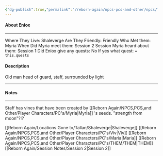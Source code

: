 ```yaml
---
{"dg-publish":true,"permalink":"/reborn-again/npcs-pcs-and-other/npcs/friendly/eniox/"}
---
```



#### About Eniox
---
Where They Live: Shaleverge
Are They Friendly: Friendly 
Who Met them: Myria
When Did Myria meet them: Session 2
Session Myria heard about them: Session 1
Did Eniox give any quests: No
	If yes what quest: `= this.quests`


#### Description
Old man head of guard, staff, surrounded by light

---

#### Notes
---
Staff has vines that have been created by [[Reborn Again/NPCS,PCS,and Other/Player Characters/PC's/Myria\|Myria]] 's seeds.  "strength from moon"?!?

[[Reborn Again/Locations Gone to/Tallan/Shaleverge\|Shaleverge]]
[[Reborn Again/NPCS,PCS,and Other/Player Characters/PC's/Viv\|Viv]]
[[Reborn Again/NPCS,PCS,and Other/Player Characters/PC's/Maria\|Maria]]
[[Reborn Again/NPCS,PCS,and Other/Player Characters/PC's/THEM/THEM\|THEM]]
[[Reborn Again/Session Notes/Session 2\|Session 2]]
